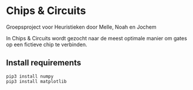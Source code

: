 # Chips & Circuits
Groepsproject voor Heuristieken door Melle, Noah en Jochem

In Chips & Circuits wordt gezocht naar de meest optimale manier om gates op een fictieve chip te verbinden.

## Install requirements
```
pip3 install numpy
pip3 install matplotlib
```


